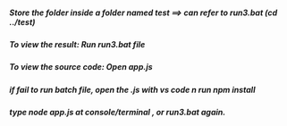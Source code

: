 ##### Store the folder inside a folder named test ==> can refer to run3.bat (cd ../test)
##### To view the result: Run run3.bat file
##### To view the source code: Open app.js





##### if fail to run batch file, open the .js with vs code n run npm install
##### type node app.js at console/terminal , or run3.bat again.


